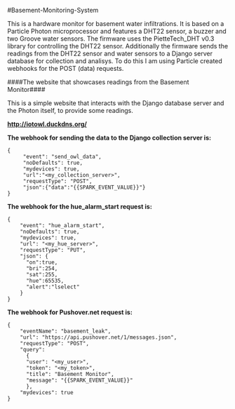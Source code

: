 #Basement-Monitoring-System

This is a hardware monitor for basement water infiltrations. It is based on a Particle Photon microprocessor and features a DHT22 sensor, a buzzer and two Groove water sensors. The firmware uses the PietteTech_DHT v0.3 library for controlling the DHT22 sensor. Additionally the firmware sends the readings from the DHT22 sensor and water sensors to a Django server database for collection and analisys. To do this I am using Particle created webhooks for the POST (data) requests.

####The website that showcases readings from the Basement Monitor####

This is a simple website that interacts with the Django database server and the Photon itself, to provide some readings.

**http://iotowl.duckdns.org/**

**The webhook for sending the data to the Django collection server is:**

    {
         "event": "send_owl_data",
         "noDefaults": true,
         "mydevices": true,
         "url":"<my_collection_server>",
         "requestType": "POST",
         "json":{"data":"{{SPARK_EVENT_VALUE}}"}
    }

**The webhook for the hue_alarm_start request is:**

    {
        "event": "hue_alarm_start",
        "noDefaults": true,
        "mydevices": true,
        "url": "<my_hue_server>",
        "requestType": "PUT",
        "json": {
          "on":true,
          "bri":254,
          "sat":255,
          "hue":65535,
          "alert":"lselect"
        }
    }

**The webhook for Pushover.net request is:**

    {
        "eventName": "basement_leak",
        "url": "https://api.pushover.net/1/messages.json",
        "requestType": "POST",
        "query":
          {
          "user": "<my_user>",
          "token": "<my_token>",
          "title": "Basement Monitor",
          "message": "{{SPARK_EVENT_VALUE}}"
          },
        "mydevices": true
    }
